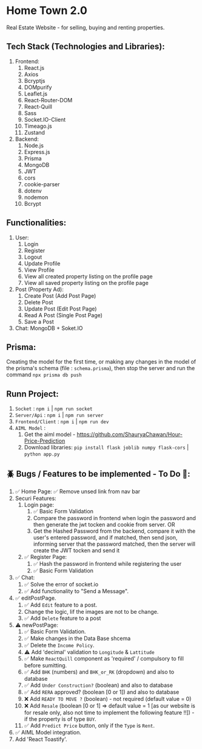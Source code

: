 # Home Town 2.0

Real Estate Website - for selling, buying and renting properties.

## Tech Stack (Technologies and Libraries):

1. Frontend:
   1. React.js
   2. Axios
   3. Bcryptjs
   4. DOMpurify
   5. Leaflet.js
   6. React-Router-DOM
   7. React-Quill
   8. Sass
   9. Socket.IO-Client
   10. Timeago.js
   11. Zustand
2. Backend:
   1. Node.js
   2. Express.js
   3. Prisma
   4. MongoDB
   5. JWT 
   6. cors
   7. cookie-parser
   8. dotenv
   9.  nodemon
   10. Bcrypt

## Functionalities:

1. User:
   1. Login
   2. Register
   3. Logout
   4. Update Profile
   5. View Profile
   6. View all created property listing on the profile page
   7. View all saved property listing on the profile page
2. Post (Property Ad):
   1. Create Post (Add Post Page)
   2. Delete Post 
   3. Update Post (Edit Post Page)
   4. Read A Post (Single Post Page)
   5. Save a Post
3. Chat: MongoDB + Soket.IO

## Prisma:
Creating the model for the first time, or making any changes in the model of the prisma's schema (file : `schema.prisma`), then stop the server and run the command `npx prisma db push`

## Runn Project:
1. `Socket` : `npm i` | `npm run socket`
2. `Server/Api` : `npm i` | `npm run server`
3. `Frontend/Client` : `npm i` | `npm run dev`
4. `AIML Model` : 
   1. Get the aiml model - https://github.com/ShauryaChawan/Hour-Price-Prediction
   2. Download libraries: `pip install flask joblib numpy flask-cors` | `python app.py` 

## 🪲 Bugs / Features to be implemented - To Do 📝:
1. ✅ Home Page: ✅ Remove unsed link from nav bar
2. Securi Features:
   1. Login page:
      1. ✅ Basic Form Validation
      2. Compare the password in frontend when login the password and then generate the jwt tocken and cookie from server. OR
      3. Get the Hashed Password from the backend, compare it with the user's entered password, and if matched, then send json, informing server that the password matched, then the server will create the JWT tocken and send it
   2. ✅ Register Page: 
      1. ✅ Hash the password in frontend while registering the user
      2. ✅ Basic Form Validation
3. ✅ Chat:
   1. ✅ Solve the error of socket.io
   2. ✅ Add functionality to "Send a Message".
4. ✅  editPostPage.
   1. ✅ Add `Edit` feature to a post.
   2. Change the logic, Iif the images are not to be change.
   3. ✅ Add `Delete` feature to a post
5. ⚠️ newPostPage: 
   1. ✅ Basic Form Validation.
   2. ✅  Make changes in the Data Base shcema
   3. ✅ Delete the `Income Policy`.
   4. ⚠️ Add 'decimal' validation to `Longitude` & `Lattitude`
   5. ✅  Make `ReactQuill` component as 'required' / compulsory to fill before sumitting.
   6. ✅ Add `BHK` (numbers) and `BHK_or_RK` (dropdown) and also to database
   7. ✅ Add `Under Construction?` (boolean) and also to database
   8. ✅ Add `RERA` approved? (boolean [0 or 1]) and also to database
   9. ❌ Add `READY TO MOVE ?` (boolean) - not required (default value = 0) 
   10. ❌ Add `Resale` (boolean [0 or 1] => default value = 1 [as our website is for resale only, also not time to implement the following feature !!]) - if the property is of type `BUY`.
   11. ✅  Add `Predict Price` button, only if the `Type` is `Rent`.
6. ✅  AIML Model integration.
7. Add 'React Toastify'.
